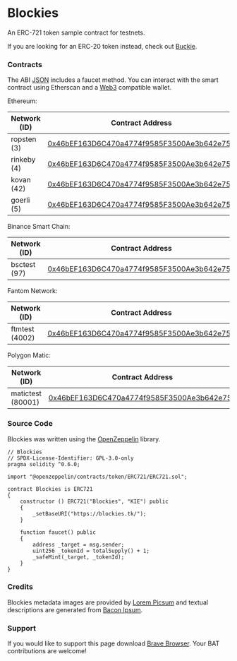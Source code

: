 # Blockies

An ERC-721 token sample contract for testnets.

If you are looking for an ERC-20 token instead, check out [Buckie](https://buckie.tk/).

### Contracts

The ABI [JSON](Blockies.json) includes a faucet method. You can interact with the smart contract using Etherscan and a [Web3](https://web3js.readthedocs.io/) compatible wallet.

Ethereum:

| Network (ID)      | Contract Address                                                                                                                        |
| ----------------- | --------------------------------------------------------------------------------------------------------------------------------------- |
| ropsten (3)       | [0x46bEF163D6C470a4774f9585F3500Ae3b642e751](https://ropsten.etherscan.io/address/0x46bEF163D6C470a4774f9585F3500Ae3b642e751)           |
| rinkeby (4)       | [0x46bEF163D6C470a4774f9585F3500Ae3b642e751](https://rinkeby.etherscan.io/address/0x46bEF163D6C470a4774f9585F3500Ae3b642e751)           |
| kovan (42)        | [0x46bEF163D6C470a4774f9585F3500Ae3b642e751](https://kovan.etherscan.io/address/0x46bEF163D6C470a4774f9585F3500Ae3b642e751)             |
| goerli (5)        | [0x46bEF163D6C470a4774f9585F3500Ae3b642e751](https://goerli.etherscan.io/address/0x46bEF163D6C470a4774f9585F3500Ae3b642e751)            |

Binance Smart Chain:

| Network (ID)      | Contract Address                                                                                                                        |
| ----------------- | --------------------------------------------------------------------------------------------------------------------------------------- |
| bsctest (97)      | [0x46bEF163D6C470a4774f9585F3500Ae3b642e751](https://testnet.bscscan.com/address/0x46bEF163D6C470a4774f9585F3500Ae3b642e751)            |

Fantom Network:

| Network (ID)      | Contract Address                                                                                                                        |
| ----------------- | --------------------------------------------------------------------------------------------------------------------------------------- |
| ftmtest (4002)    | [0x46bEF163D6C470a4774f9585F3500Ae3b642e751](https://testnet.ftmscan.com/address/0x46bEF163D6C470a4774f9585F3500Ae3b642e751)            |

Polygon Matic:

| Network (ID)      | Contract Address                                                                                                                        |
| ----------------- | --------------------------------------------------------------------------------------------------------------------------------------- |
| matictest (80001) | [0x46bEF163D6C470a4774f9585F3500Ae3b642e751](https://mumbai.polygonscan.com/address/0x46bEF163D6C470a4774f9585F3500Ae3b642e751)         |

### Source Code

Blockies was written using the [OpenZeppelin](https://openzeppelin.com/) library.

```solidity
// Blockies
// SPDX-License-Identifier: GPL-3.0-only
pragma solidity ^0.6.0;

import "@openzeppelin/contracts/token/ERC721/ERC721.sol";

contract Blockies is ERC721
{
	constructor () ERC721("Blockies", "KIE") public
	{
		_setBaseURI("https://blockies.tk/");
	}

	function faucet() public
	{
		address _target = msg.sender;
		uint256 _tokenId = totalSupply() + 1;
		_safeMint(_target, _tokenId);
	}
}
```

### Credits

Blockies metadata images are provided by [Lorem Picsum](https://picsum.photos/) and textual descriptions are generated from [Bacon Ipsum](https://baconipsum.com/).

### Support

If you would like to support this page download [Brave Browser](https://brave.com/blo536). Your BAT contributions are welcome!
